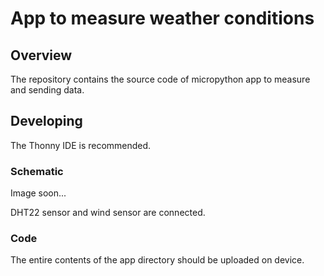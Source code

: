 # App to measure weather conditions

## Overview

The repository contains the source code of micropython app to measure and sending data.

## Developing

The Thonny IDE is recommended.

### Schematic

Image soon...

DHT22 sensor and wind sensor are connected.


### Code

The entire contents of the app directory should be uploaded on device.